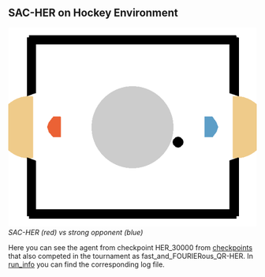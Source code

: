 ## SAC-HER on Hockey Environment

![SAC-HER vs strong opponent](../../assets/HER_vs_strong_opp.gif)  
*SAC-HER (red) vs strong opponent (blue)*

Here you can see the agent from checkpoint HER_30000 from [checkpoints](./checkpoints/) that also competed in the tournament as fast_and_FOURIERous_QR-HER. 
In [run_info](./run_info/) you can find the corresponding log file.  
